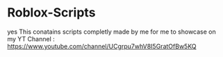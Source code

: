 # Roblox-Scripts
yes
This conatains scripts completly made by me for me to showcase on my YT
Channel :
https://www.youtube.com/channel/UCgrpu7whV8I5GratOfBw5KQ
